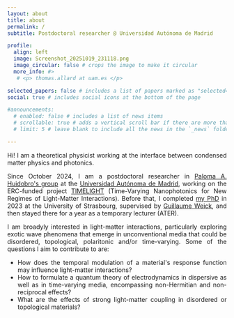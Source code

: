 ```yaml
---
layout: about
title: about
permalink: /
subtitle: Postdoctoral researcher @ Universidad Autónoma de Madrid

profile:
  align: left
  image: Screenshot_20251019_231118.png
  image_circular: false # crops the image to make it circular
  more_info: #>
   # <p> thomas.allard at uam.es </p>

selected_papers: false # includes a list of papers marked as "selected={true}"
social: true # includes social icons at the bottom of the page

#announcements:
  # enabled: false # includes a list of news items
  # scrollable: true # adds a vertical scroll bar if there are more than 3 news items
  # limit: 5 # leave blank to include all the news in the `_news` folder

---
```

<div style="text-align: justify">
<p> Hi! I am a theoretical physicist working at the interface between condensed matter physics and photonics. </p>

<p> Since October 2024, I am a postdoctoral researcher in <a href="https://members.ifimac.uam.es/parroyohuidobro/">Paloma A. Huidobro's group</a> at the <a href="https://www.ifimac.uam.es/">Universidad Autónoma de Madrid</a>, working on the ERC-funded project <a href="https://members.ifimac.uam.es/parroyohuidobro/erc-timelight/">TIMELIGHT</a> (Time-Varying Nanophotonics for New Regimes of Light-Matter Interactions). Before that, I completed <a href="https://theses.hal.science/tel-04586338/">my PhD</a> in 2023 at the University of Strasbourg, supervised by <a href="https://www.ipcms.fr/guillaume-weick/">Guillaume Weick</a>, and then stayed there for a year as a temporary lecturer (ATER). </p>

<p> I am broadyly interested in light-matter interactions, particularly exploring exotic wave phenomena that emerge in unconventional media that could be disordered, topological, polaritonic and/or time-varying. Some of the questions I aim to contribute to are: </p>
<ul>
  <li> How does the temporal modulation of a material's response function may influence light-matter interactions?
</li>
  <li> How to formulate a quantum theory of electrodynamics in dispersive as well as in time-varying media, encompassing non-Hermitian and non-reciprocal effects?
</li>
  <li> What are the effects of strong light-matter coupling in disordered or topological materials?
</li>
</ul> 

</div>
